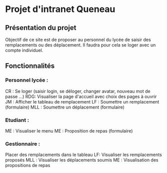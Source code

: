 # Projet d'intranet Queneau
## Présentation du projet
Objectif de ce site est de proposer au personnel du lycée de saisir des remplacements ou des déplacement. Il faudra pour cela se loger avec un compte individuel.

## Fonctionnalités
### Personnel lycée : 
CR : Se loger (saisir login, se déloger, changer avatar, nouveau mot de passe ...)
RDG: Visualiser la page d'accueil avec choix des pages à ouvrir
JM : Afficher le tableau de remplacement
LF : Soumettre un remplacement (formulaire)
MLL : Soumettre un déplacement (formulaire)

### Etudiant :
ME : Visualiser le menu
ME : Proposition de repas (formulaire)
 
 ### Gestionnaire : 
Placer des remplacements dans le tableau
LF: Visualiser les remplacements proposés
MLL : Visualiser les déplacements soumis
ME : Visualisation des propositions de repas
